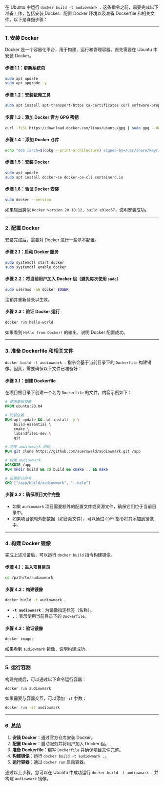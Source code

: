 在 Ubuntu 中运行 `docker build -t audiowmark .` 这条指令之前，需要完成以下准备工作，包括安装 Docker、配置 Docker 环境以及准备 Dockerfile 和相关文件。以下是详细步骤：

---

### **1. 安装 Docker**
Docker 是一个容器化平台，用于构建、运行和管理容器。首先需要在 Ubuntu 中安装 Docker。

#### **步骤 1.1：更新系统包**
```bash
sudo apt update
sudo apt upgrade -y
```

#### **步骤 1.2：安装依赖工具**
```bash
sudo apt install apt-transport-https ca-certificates curl software-properties-common
```

#### **步骤 1.3：添加 Docker 官方 GPG 密钥**
```bash
curl -fsSL https://download.docker.com/linux/ubuntu/gpg | sudo gpg --dearmor -o /usr/share/keyrings/docker-archive-keyring.gpg
```

#### **步骤 1.4：添加 Docker 仓库**
```bash
echo "deb [arch=$(dpkg --print-architecture) signed-by=/usr/share/keyrings/docker-archive-keyring.gpg] https://download.docker.com/linux/ubuntu $(lsb_release -cs) stable" | sudo tee /etc/apt/sources.list.d/docker.list > /dev/null
```

#### **步骤 1.5：安装 Docker**
```bash
sudo apt update
sudo apt install docker-ce docker-ce-cli containerd.io
```

#### **步骤 1.6：验证 Docker 安装**
```bash
sudo docker --version
```
如果输出类似 `Docker version 20.10.12, build e91ed57`，说明安装成功。

---

### **2. 配置 Docker**
安装完成后，需要对 Docker 进行一些基本配置。

#### **步骤 2.1：启动 Docker 服务**
```bash
sudo systemctl start docker
sudo systemctl enable docker
```

#### **步骤 2.2：将当前用户加入 Docker 组（避免每次使用 `sudo`）**
```bash
sudo usermod -aG docker $USER
```
注销并重新登录以生效。

#### **步骤 2.3：验证 Docker 运行**
```bash
docker run hello-world
```
如果看到 `Hello from Docker!` 的输出，说明 Docker 配置成功。

---

### **3. 准备 Dockerfile 和相关文件**
`docker build -t audiowmark .` 指令会基于当前目录下的 `Dockerfile` 构建镜像。因此，需要确保以下文件已准备好：

#### **步骤 3.1：创建 Dockerfile**
在项目根目录下创建一个名为 `Dockerfile` 的文件，内容示例如下：
```Dockerfile
# 使用基础镜像
FROM ubuntu:20.04

# 安装依赖
RUN apt update && apt install -y \
    build-essential \
    cmake \
    libsndfile1-dev \
    git

# 克隆 audiowmark 源码
RUN git clone https://github.com/auerswald/audiowmark.git /app

# 构建 audiowmark
WORKDIR /app
RUN mkdir build && cd build && cmake .. && make

# 设置默认命令
CMD ["/app/build/audiowmark", "--help"]
```

#### **步骤 3.2：确保项目文件完整**
- 如果 `audiowmark` 项目需要额外的配置文件或资源文件，确保它们位于当前目录中。
- 如果项目依赖外部数据（如音频文件），可以通过 `COPY` 指令将其添加到镜像中。

---

### **4. 构建 Docker 镜像**
完成上述准备后，可以运行 `docker build` 指令构建镜像。

#### **步骤 4.1：进入项目目录**
```bash
cd /path/to/audiowmark
```

#### **步骤 4.2：构建镜像**
```bash
docker build -t audiowmark .
```
- **`-t audiowmark`**：为镜像指定标签（名称）。
- **`.`**：表示使用当前目录下的 `Dockerfile`。

#### **步骤 4.3：验证镜像**
```bash
docker images
```
如果看到 `audiowmark` 镜像，说明构建成功。

---

### **5. 运行容器**
构建完成后，可以通过以下命令运行容器：
```bash
docker run audiowmark
```
如果需要与容器交互，可以添加 `-it` 参数：
```bash
docker run -it audiowmark
```

---

### **6. 总结**
1. **安装 Docker**：通过官方仓库安装 Docker。
2. **配置 Docker**：启动服务并将用户加入 Docker 组。
3. **准备 Dockerfile**：编写 `Dockerfile` 并确保项目文件完整。
4. **构建镜像**：运行 `docker build -t audiowmark .`。
5. **运行容器**：通过 `docker run` 启动容器。

通过以上步骤，您可以在 Ubuntu 中成功运行 `docker build -t audiowmark .` 并构建 `audiowmark` 镜像。